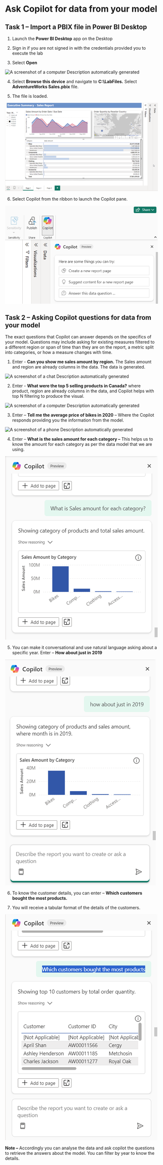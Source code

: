 # Ask Copilot for data from your model

## Task 1 – Import a PBIX file in Power BI Desktop

1.  Launch the **Power BI Desktop** app on the Desktop

2.  Sign in if you are not signed in with the credentials provided you
    to execute the lab

3.  Select **Open**

![A screenshot of a computer Description automatically
generated](./media/media11/image1.png)

4.  Select **Browse this device** and navigate to **C:\LabFiles.**
    Select **AdventureWorks Sales.pbix** file.

5.  The file is loaded.

![](./media/media11/image2.png)

6.  Select Copilot from the ribbon to launch the Copilot pane.

![](./media/media11/image3.png)

## Task 2 – Asking Copilot questions for data from your model

The exact questions that Copilot can answer depends on the specifics of
your model. Questions may include asking for existing measures filtered
to a different region or span of time than they are on the report, a
metric split into categories, or how a measure changes with time.

1.  Enter - **Can you show me sales amount by region.** The Sales amount
    and region are already columns in the data. The data is generated.

![A screenshot of a chat Description automatically
generated](./media/media11/image4.png)

2.  Enter - **What were the top 5 selling products in Canada?** where
    product, region are already columns in the data, and Copilot helps
    with top N filtering to produce the visual.

![A screenshot of a computer Description automatically
generated](./media/media11/image5.png)

3.  Enter – **Tell me the average price of bikes in 2020** – Where the
    Copilot responds providing you the information from the model.

![A screenshot of a phone Description automatically
generated](./media/media11/image6.png)

4.  Enter – **What is the sales amount for each category –** This helps
    us to know the amount for each category as per the data model that
    we are using.

![](./media/media11/image7.png)

5.  You can make it conversational and use natural language asking about
    a specific year. Enter – **How about just in 2019**

![](./media/media11/image8.png)

6.  To know the customer details, you can enter – **Which customers
    bought the most products.**

7.  You will receive a tabular format of the details of the customers.

![](./media/media11/image9.png)

**Note –** Accordingly you can analyse the data and ask copilot the
questions to retrieve the answers about the model. You can filter by
year to know the details.
